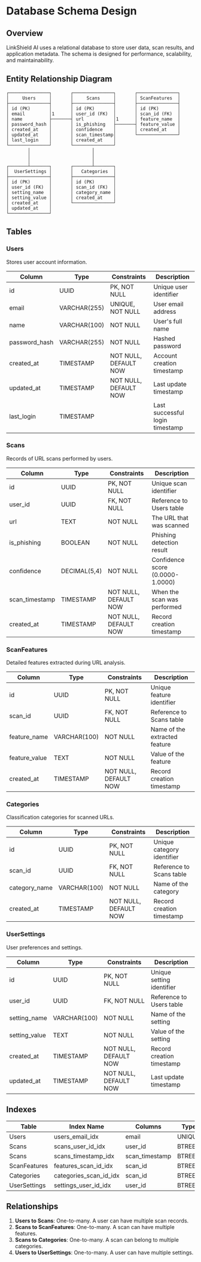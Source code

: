 # Database Schema Design

## Overview
LinkShield AI uses a relational database to store user data, scan results, and application metadata. The schema is designed for performance, scalability, and maintainability.

## Entity Relationship Diagram

```
┌───────────────┐       ┌───────────────┐       ┌───────────────┐
│     Users     │       │     Scans     │       │ ScanFeatures  │
├───────────────┤       ├───────────────┤       ├───────────────┤
│ id (PK)       │       │ id (PK)       │       │ id (PK)       │
│ email         │1      │ user_id (FK)  │       │ scan_id (FK)  │
│ name          ├───────┤ url           │1      │ feature_name  │
│ password_hash │       │ is_phishing   ├───────┤ feature_value │
│ created_at    │       │ confidence    │       │ created_at    │
│ updated_at    │       │ scan_timestamp│       └───────────────┘
│ last_login    │       │ created_at    │
└───────────────┘       └───────────────┘
        │                       │
        │                       │
        │                       │
┌───────┴───────┐       ┌───────┴───────┐
│  UserSettings │       │   Categories  │
├───────────────┤       ├───────────────┤
│ id (PK)       │       │ id (PK)       │
│ user_id (FK)  │       │ scan_id (FK)  │
│ setting_name  │       │ category_name │
│ setting_value │       │ created_at    │
│ created_at    │       └───────────────┘
│ updated_at    │
└───────────────┘
```

## Tables

### Users
Stores user account information.

| Column        | Type         | Constraints           | Description                        |
|---------------|--------------|----------------------|-----------------------------------|
| id            | UUID         | PK, NOT NULL         | Unique user identifier            |
| email         | VARCHAR(255) | UNIQUE, NOT NULL     | User email address                |
| name          | VARCHAR(100) | NOT NULL             | User's full name                  |
| password_hash | VARCHAR(255) | NOT NULL             | Hashed password                   |
| created_at    | TIMESTAMP    | NOT NULL, DEFAULT NOW | Account creation timestamp        |
| updated_at    | TIMESTAMP    | NOT NULL, DEFAULT NOW | Last update timestamp            |
| last_login    | TIMESTAMP    |                      | Last successful login timestamp   |

### Scans
Records of URL scans performed by users.

| Column         | Type         | Constraints           | Description                       |
|----------------|--------------|----------------------|-----------------------------------|
| id             | UUID         | PK, NOT NULL         | Unique scan identifier            |
| user_id        | UUID         | FK, NOT NULL         | Reference to Users table          |
| url            | TEXT         | NOT NULL             | The URL that was scanned          |
| is_phishing    | BOOLEAN      | NOT NULL             | Phishing detection result         |
| confidence     | DECIMAL(5,4) | NOT NULL             | Confidence score (0.0000-1.0000)  |
| scan_timestamp | TIMESTAMP    | NOT NULL, DEFAULT NOW | When the scan was performed       |
| created_at     | TIMESTAMP    | NOT NULL, DEFAULT NOW | Record creation timestamp         |

### ScanFeatures
Detailed features extracted during URL analysis.

| Column        | Type         | Constraints           | Description                       |
|---------------|--------------|----------------------|-----------------------------------|
| id            | UUID         | PK, NOT NULL         | Unique feature identifier         |
| scan_id       | UUID         | FK, NOT NULL         | Reference to Scans table          |
| feature_name  | VARCHAR(100) | NOT NULL             | Name of the extracted feature     |
| feature_value | TEXT         | NOT NULL             | Value of the feature              |
| created_at    | TIMESTAMP    | NOT NULL, DEFAULT NOW | Record creation timestamp         |

### Categories
Classification categories for scanned URLs.

| Column        | Type         | Constraints           | Description                       |
|---------------|--------------|----------------------|-----------------------------------|
| id            | UUID         | PK, NOT NULL         | Unique category identifier        |
| scan_id       | UUID         | FK, NOT NULL         | Reference to Scans table          |
| category_name | VARCHAR(100) | NOT NULL             | Name of the category              |
| created_at    | TIMESTAMP    | NOT NULL, DEFAULT NOW | Record creation timestamp         |

### UserSettings
User preferences and settings.

| Column        | Type         | Constraints           | Description                       |
|---------------|--------------|----------------------|-----------------------------------|
| id            | UUID         | PK, NOT NULL         | Unique setting identifier         |
| user_id       | UUID         | FK, NOT NULL         | Reference to Users table          |
| setting_name  | VARCHAR(100) | NOT NULL             | Name of the setting               |
| setting_value | TEXT         | NOT NULL             | Value of the setting              |
| created_at    | TIMESTAMP    | NOT NULL, DEFAULT NOW | Record creation timestamp         |
| updated_at    | TIMESTAMP    | NOT NULL, DEFAULT NOW | Last update timestamp            |

## Indexes

| Table         | Index Name             | Columns                  | Type    |
|---------------|------------------------|--------------------------|---------|
| Users         | users_email_idx        | email                    | UNIQUE  |
| Scans         | scans_user_id_idx      | user_id                  | BTREE   |
| Scans         | scans_timestamp_idx    | scan_timestamp           | BTREE   |
| ScanFeatures  | features_scan_id_idx   | scan_id                  | BTREE   |
| Categories    | categories_scan_id_idx | scan_id                  | BTREE   |
| UserSettings  | settings_user_id_idx   | user_id                  | BTREE   |

## Relationships

1. **Users to Scans**: One-to-many. A user can have multiple scan records.
2. **Scans to ScanFeatures**: One-to-many. A scan can have multiple features.
3. **Scans to Categories**: One-to-many. A scan can belong to multiple categories.
4. **Users to UserSettings**: One-to-many. A user can have multiple settings.
